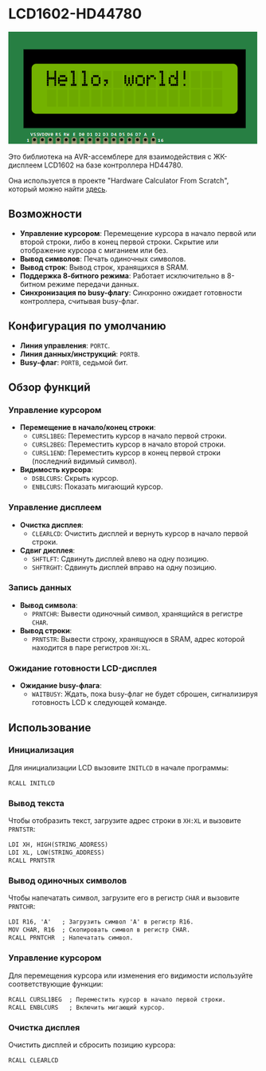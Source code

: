 # LCD1602-HD44780

![](/docs/lcd1602.png)

Это библиотека на AVR-ассемблере для взаимодействия с ЖК-дисплеем LCD1602 на базе контроллера HD44780.

Она используется в проекте "Hardware Calculator From Scratch", который можно найти [здесь](https://github.com/igor-240340/HardwareCalculatorFromScratch).

## Возможности

- **Управление курсором**: Перемещение курсора в начало первой или второй строки, либо в конец первой строки. Скрытие или отображение курсора с миганием или без.
- **Вывод символов**: Печать одиночных символов.
- **Вывод строк**: Вывод строк, хранящихся в SRAM.
- **Поддержка 8-битного режима**: Работает исключительно в 8-битном режиме передачи данных.
- **Синхронизация по busy-флагу**: Синхронно ожидает готовности контроллера, считывая busy-флаг.

## Конфигурация по умолчанию

- **Линия управления**: `PORTC`.
- **Линия данных/инструкций**: `PORTB`.
- **Busy-флаг**: `PORTB`, седьмой бит.

## Обзор функций

### Управление курсором

- **Перемещение в начало/конец строки**:
  - `CURSL1BEG`: Переместить курсор в начало первой строки.
  - `CURSL2BEG`: Переместить курсор в начало второй строки.
  - `CURSL1END`: Переместить курсор в конец первой строки (последний видимый символ).
- **Видимость курсора**:
  - `DSBLCURS`: Скрыть курсор.
  - `ENBLCURS`: Показать мигающий курсор.

### Управление дисплеем

- **Очистка дисплея**: 
  - `CLEARLCD`: Очистить дисплей и вернуть курсор в начало первой строки.
- **Сдвиг дисплея**:
  - `SHFTLFT`: Сдвинуть дисплей влево на одну позицию.
  - `SHFTRGHT`: Сдвинуть дисплей вправо на одну позицию.

### Запись данных

- **Вывод символа**: 
  - `PRNTCHR`: Вывести одиночный символ, хранящийся в регистре `CHAR`.
- **Вывод строки**: 
  - `PRNTSTR`: Вывести строку, хранящуюся в SRAM, адрес которой находится в паре регистров `XH:XL`.

### Ожидание готовности LCD-дисплея

- **Ожидание busy-флага**:
  - `WAITBUSY`: Ждать, пока busy-флаг не будет сброшен, сигнализируя готовность LCD к следующей команде.

## Использование

### Инициализация

Для инициализации LCD вызовите `INITLCD` в начале программы:

```assembly
RCALL INITLCD
```

### Вывод текста

Чтобы отобразить текст, загрузите адрес строки в `XH:XL` и вызовите `PRNTSTR`:

```assembly
LDI XH, HIGH(STRING_ADDRESS)
LDI XL, LOW(STRING_ADDRESS)
RCALL PRNTSTR
```

### Вывод одиночных символов

Чтобы напечатать символ, загрузите его в регистр `CHAR` и вызовите `PRNTCHR`:

```assembly
LDI R16, 'A'   ; Загрузить символ 'A' в регистр R16.
MOV CHAR, R16  ; Скопировать символ в регистр CHAR.
RCALL PRNTCHR  ; Напечатать символ.
```

### Управление курсором

Для перемещения курсора или изменения его видимости используйте соответствующие функции:

```assembly
RCALL CURSL1BEG  ; Переместить курсор в начало первой строки.
RCALL ENBLCURS   ; Включить мигающий курсор.
```

### Очистка дисплея

Очистить дисплей и сбросить позицию курсора:

```assembly
RCALL CLEARLCD
```